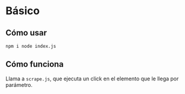 # Básico
## Cómo usar 
`npm i
node index.js`
## Cómo funciona
Llama a `scrape.js`, que ejecuta un click en el elemento que le llega por parámetro.

